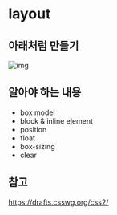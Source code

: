 # layout

## 아래처럼 만들기
![img](https://cloud.githubusercontent.com/assets/13831179/11373068/d64b977c-9313-11e5-8e55-ead374b8fe0a.png)

## 알아야 하는 내용
- box model
- block & inline element
- position
- float
- box-sizing
- clear


## 참고
https://drafts.csswg.org/css2/



